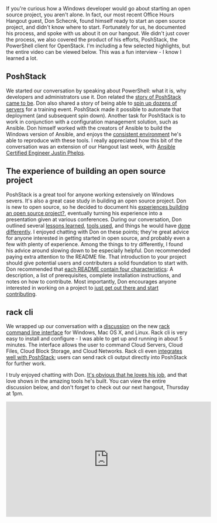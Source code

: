 If you're curious how a Windows developer would go about starting an open source project, you aren't alone. In fact, our most recent Office Hours Hangout guest, Don Schecnk, found himself ready to start an open source project, and didn't know where to start. Fortunately for us, he documented his process, and spoke with us about it on our hangout. We didn't just cover the process, we also covered the product of his efforts, PoshStack, the PowerShell client for OpenStack. I'm including a few selected highlights, but the entire video can be viewed below. This was a fun interview - I know I learned a lot.

## PoshStack

We started our conversation by speaking about PowerShell: what it is, why developers and administrators use it. Don related the [story of PoshStack came to be](https://youtu.be/u7dlGhhQ48k?t=3m29s). Don also shared a story of being able to [spin up dozens of servers](https://youtu.be/u7dlGhhQ48k?t=9m9s) for a training event. PoshStack made it possible to automate that deployment (and subsequent spin down). Another task for PoshStack is to work in conjunction with a configuration management solution, such as Ansible. Don himself worked with the creators of Ansible to build the Windows version of Ansible, and enjoys the [consistent environment](https://youtu.be/u7dlGhhQ48k?t=15m23s) he's able to reproduce with these tools. I really appreciated how this bit of the conversation was an extension of our Hangout last week, with [Ansible Certified Engineer Justin Phelps](http://www.rackspace.com/blog/ansible-certified-engineer-justin-phelps-video/).

## The experience of building an open source project

PoshStack is a great tool for anyone working extensively on Windows severs. It's also a great case study in building an open source project. Don is new to open source, so he decided to document his [experiences building an open source project?](https://youtu.be/u7dlGhhQ48k?t=19m15s), eventually turning his experience into a presentation given at various conferences. During our conversation, Don outlined several [lessons learned](https://youtu.be/u7dlGhhQ48k?t=21m20s), [tools used](https://youtu.be/u7dlGhhQ48k?t=29m11s), and things he would have [done differently](https://youtu.be/u7dlGhhQ48k?t=36m16s). I enjoyed chatting with Don on these points; they're great advice for anyone interested in getting started in open source, and probably even a few with plenty of experience. Among the things to try differently, I found his advice around slowing down to be especially helpful. Don recommended paying extra attention to the README file. That introduction to your project should give potential users and contributers a solid foundation to start with. Don recommended that [each README contain four characteristics](https://youtu.be/u7dlGhhQ48k?t=38m1s): A description, a list of prerequisites, complete installation instructions, and notes on how to contribute. Most importantly, Don encourages anyone interested in working on a project to [just get out there and start contributing](https://youtu.be/u7dlGhhQ48k?t=42m50s).

## rack cli

We wrapped up our conversation with a [discussion](https://youtu.be/u7dlGhhQ48k?t=43m38s) on the new [rack command line interface](https://developer.rackspace.com/blog/introducing-rack-global-cli/) for Windows, Mac OS X, and Linux. Rack cli is very easy to install and configure - I was able to get up and running in about 5 minutes. The interface allows the user to command Cloud Servers, Cloud Files, Cloud Block Storage, and Cloud Networks. Rack cli even [integrates well with PoshStack](https://youtu.be/u7dlGhhQ48k?t=45m13s); users can send rack cli output directly into PoshStack for further work.  

I truly enjoyed chatting with Don. [It's obvious that he loves his job](https://youtu.be/u7dlGhhQ48k?t=53m28s), and that love shows in the amazing tools he's built. You can view the entire discussion below, and don't forget to check out our next hangout, Thursday at 1pm.

<iframe width="560" height="315" src="https://www.youtube.com/embed/u7dlGhhQ48k" frameborder="0" allowfullscreen></iframe>
